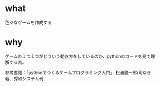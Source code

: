 # what
色々なゲームを作成する

# why
ゲームの１つ１つがどういう動き方をしているのか、pythonのコードを見て理解する為。

参考書籍：「pythonでつくるゲームプログラミング入門」
松浦健一郎/司ゆき著、秀和システム刊
